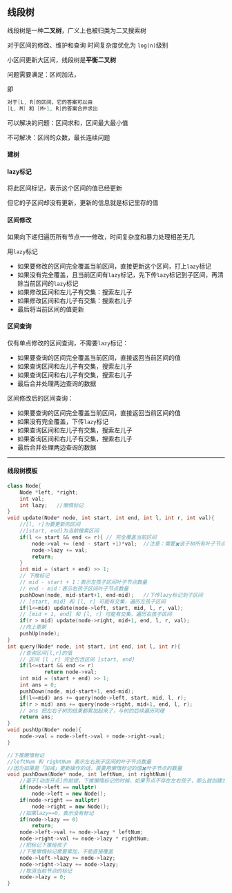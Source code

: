 ## 线段树

线段树是一种**二叉树**，广义上也被归类为二叉搜索树

对于区间的修改、维护和查询 时间复杂度优化为 `log(n)`级别

小区间更新大区间，线段树是**平衡二叉树**

问题需要满足：区间加法，

即

```c++
对于[L, R]的区间，它的答案可以由
[L, M] 和 [M+1, R]的答案合并求出
```

可以解决的问题：区间求和，区间最大最小值

不可解决：区间的众数，最长连续问题

#### 建树



#### lazy标记

将此区间标记，表示这个区间的值已经更新

但它的子区间却没有更新，更新的信息就是标记里存的值

#### 区间修改

如果向下递归遍历所有节点一一修改，时间复杂度和暴力处理相差无几

用`lazy`标记

* 如果要修改的区间完全覆盖当前区间，直接更新这个区间，打上`lazy`标记
* 如果没有完全覆盖，且当前区间有`lazy`标记，先下传`lazy`标记到子区间，再清除当前区间的`lazy`标记
* 如果修改区间和左儿子有交集：搜索左儿子
* 如果修改区间和右儿子有交集：搜索右儿子
* 最后将当前区间的值更新

#### 区间查询

仅有单点修改的区间查询，不需要`lazy`标记：

* 如果要查询的区间完全覆盖当前区间，直接返回当前区间的值
* 如果查询区间和左儿子有交集，搜索左儿子
* 如果查询区间和右儿子有交集，搜索右儿子
* 最后合并处理两边查询的数据

区间修改后的区间查询：

* 如果要查询的区间完全覆盖当前区间，直接返回当前区间的值
* 如果没有完全覆盖，下传`lazy`标记
* 如果查询区间和左儿子有交集，搜索左儿子
* 如果查询区间和右儿子有交集，搜索右儿子
* 最后合并处理两边查询的数据



****

#### 线段树模板

```c++
class Node{
	Node *left, *right;
	int val;
	int lazy;	//懒惰标记
}
void update(Node* node, int start, int end, int l, int r, int val){
    //[l, r]为要更新的区间
    //[start, end]为当前搜索区间
    if(l <= start && end <= r){	// 完全覆盖当前区间
        node->val += (end - start +1)*val;	//注意：需要✖️该子树所有叶子节点
        node->lazy += val;
        return;
    }
    int mid = (start + end) >> 1;
    // 下推标记
    // mid - start + 1：表示左孩子区间叶子节点数量
    // end - mid：表示右孩子区间叶子节点数量
    pushDown(node, mid-start+1, end-mid);	//下传lazy标记到子区间
    // [start, mid] 和 [l, r] 可能有交集，遍历左孩子区间
    if(l<=mid) update(node->left, start, mid, l, r, val);
    // [mid + 1, end] 和 [l, r] 可能有交集，遍历右孩子区间
    if(r > mid) update(node->right, mid+1, end, l, r, val);
    //向上更新
    pushUp(node);
}
int query(Node* node, int start, int end, int l, int r){
    //查询区间[l,r]的值
    // 区间 [l ,r] 完全包含区间 [start, end]
    if(l<=start && end <= r)
        	return node->val;
    int mid = (start + end) >> 1;
    int ans = 0;
    pushDown(node, mid-start+1, end-mid);
    if(l<=mid) ans += query(node->left, start, mid, l, r);
    if(r > mid) ans += query(node->right, mid+1, end, l, r);
    // ans 把左右子树的结果都累加起来了，与树的后续遍历同理
    return ans;
}
void pushUp(Node* node){
    node->val = node->left->val + node->right->val;
}

//下推懒惰标记
//leftNum 和 rightNum 表示左右孩子区间的叶子节点数量
//因为如果是「加减」更新操作的话，需要用懒惰标记的值✖️叶子节点的数量
void pushDown(Node* node, int leftNum, int rightNum){
    //基于[动态开点]的前提，下推懒惰标记的时候，如果节点不存在左右孩子，那么就创建左右孩子节点
    if(node->left == nullptr)
        node->left = new Node();
    if(node->right == nullptr)
        node->right = new Node();
    //如果lazy==0，表示没有标记
    if(node->lazy == 0)
        return;
    node->left->val += node->lazy * leftNum;
    node->right->val += node->lazy * rightNum;
    //把标记下推给孩子
    //下推懒惰标记需要累加，不能直接覆盖
    node->left->lazy += node->lazy;
    node->right->lazy += node->lazy;
    //取消当前节点的标记
    node->lazy = 0;
}
```









